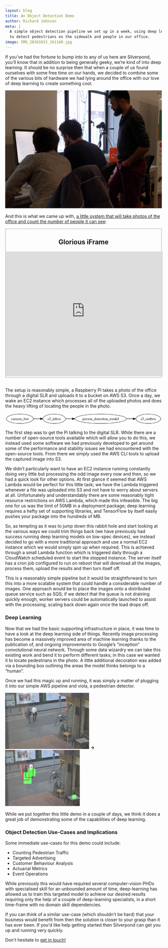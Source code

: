 ```yaml
---
layout: blog
title: An Object Detection Demo
author: Richard Johnson
meta: | 
  A simple object detection pipeline we set up in a week, using deep learning 
  to detect pedestrians on the sidewalk and people in our office.
image: IMG_20161013_161140.jpg
---
```


<style>
  img.smlimg {
    max-height: 180px;
  }
  iframe {
    border: 0;
    margin: 0;
    padding: 0;
    scroll: vertical;
    width: 101%;
    height: 400px;
  }
  .framed {
    border: 2px solid #ccc;
    margin: 0;
    padding: 0;
  }
</style>

If you’ve had the fortune to bump into to any of us here are Silverpond, you’ll
know that in addition to being generally geeky, we’re kind of into deep
learning.  It should be no surprise then that when a couple of us found
ourselves with some free time on our hands, we decided to combine some of the
various bits of hardware we had lying around the office with our love of deep
learning to create something cool.

![](./IMG_20161013_161140.jpg)

<!--more-->

And this is what we came up with, [a little system that will take photos of the
office and count the number of people it can see](https://s3-ap-southeast-2.amazonaws.com/silverpondphotobot.silverpond.com.au/output/index.html):

<div class="framed">
  <h2 style="text-align: center;">Glorious iFrame</h2>
  <iframe src="http://s3-ap-southeast-2.amazonaws.com/silverpondphotobot.silverpond.com.au/output/index.html"></iframe>
</div>

<br />

The setup is reasonably simple, a Raspberry Pi takes a photo of the office
through a digital SLR and uploads it to a bucket on AWS S3.  Once a day, we
wake an EC2 instance which processes all of the uploaded photos and does the
heavy lifting of locating the people in the photo.

<!--
digraph {
  rankdir="LR";
  camera_bot -> s3_inbox -> person_detection_model -> s3_outbox;
}
-->

![](./dot_75283.png)

The first step was to get the Pi talking to the digital SLR.  While there are a
number of open-source tools available which will allow you to do this, we
instead used some software we had previously developed to get around some of
the performance and stability issues we had encountered with the open-source
tools.  From there we simply used the AWS CLI tools to upload the captured
image into S3.

We didn’t particularly want to have an EC2 instance running constantly doing
very little but processing the odd image every now and then, so we had a quick
look for other options.  At first glance it seemed that AWS Lambda would be
perfect for this little task; we have the Lambda triggered whenever a file was
uploaded into S3 and not have to worry about servers at all.  Unfortunately and
understandably there are some reasonably tight resource restrictions on AWS
Lambda, which made this infeasible.  The big one for us was the limit of 50MB
in a deployment package; deep learning requires a hefty set of supporting
libraries, and TensorFlow by itself easily pushes your package into the
hundreds of MB.

So, as tempting as it was to jump down this rabbit hole and start looking at
the various ways we could trim things back (we have previously had success
running deep learning models on low-spec devices), we instead decided to go
with a more traditional approach and use a normal EC2 instance which we would
simply spin up when required.  This is achieved through a small Lambda function
which is triggered daily through a CloudWatch scheduled event to start the
stopped instance.  The server itself has a cron job configured to run on reboot
that will download all the images, process them, upload the results and then
turn itself off.

This is a reasonably simple pipeline but it would be straightforward to turn
this into a more scalable system that could handle a considerable number of
images.  One approach would be to place the images onto a distributed queue
service such as SQS; if we detect that the queue is not draining quickly
enough, worker servers could be automatically launched to assist with the
processing, scaling back down again once the load drops off.

### Deep Learning

Now that we had the basic supporting infrastructure in place, it was time to
have a look at the deep learning side of things.  Recently image processing has
become a massively improved area of machine learning thanks to the publication
of, and ongoing improvements to Google’s “inception” convolutional neural
network.  Through some data wizardry we can take this existing work and bend it
to perform different tasks; in this case we wanted it to locate pedestrians in
the photo.  A little additional decoration was added via a bounding box
outlining the areas the model thinks belongs to a “human”.

Once we had this magic up and running, it was simply a matter of plugging it
into our simple AWS pipeline and viola, a pedestrian detector.

<img src="./2016-10-13_04-56.jpg" class="smlimg" />
<strong>→</strong>
<img src="./window.jpg"           class="smlimg" />


While we put together this little demo in a couple of days, we think it does a
great job of demonstrating some of the capabilities of deep learning.


### Object Detection Use-Cases and Implications

Some immediate use-cases for this demo could include:

* Counting Pedestrian Traffic
* Targeted Advertising
* Customer Behaviour Analysis
* Actuarial Metrics
* Event Operations

While previously this would have required several computer-vision PHDs
with specialised skill for an unbounded amount of time, deep-learning has
allowed us to train this targeted model to achieve our desired results
requiring only the help of a couple of deep-learning specialists, in a short
time-frame with no domain skill dependencies.

If you can think of a similar use-case (which shouldn't be hard) that your
business would benefit from then the solution is closer to your grasp than
it has ever been. If you'd like help getting started then Silverpond can get
you up and running very quickly.

Don't hesitate to <a href="mailto:info@silverpond.com.au">get in touch!</a>
